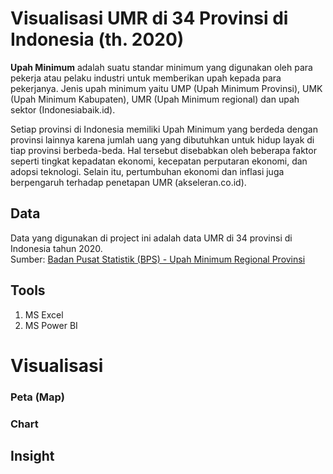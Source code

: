 # Visualisasi UMR di 34 Provinsi di Indonesia (th. 2020)
**Upah Minimum** adalah suatu standar minimum yang digunakan oleh para pekerja atau pelaku industri untuk memberikan upah kepada para pekerjanya. Jenis upah minimum yaitu UMP (Upah Minimum Provinsi), UMK (Upah Minimum Kabupaten), UMR (Upah Minimum regional) dan upah sektor (Indonesiabaik.id).

Setiap provinsi di Indonesia memiliki Upah Minimum yang berdeda dengan provinsi lainnya karena jumlah uang yang dibutuhkan untuk hidup layak di tiap provinsi berbeda-beda. Hal tersebut disebabkan oleh beberapa faktor seperti tingkat kepadatan ekonomi, kecepatan perputaran ekonomi, dan adopsi teknologi. Selain itu, pertumbuhan ekonomi dan inflasi juga berpengaruh terhadap penetapan UMR (akseleran.co.id). 

## Data
Data yang digunakan di project ini adalah data UMR di 34 provinsi di Indonesia tahun 2020.<br />
Sumber: [Badan Pusat Statistik (BPS) - Upah Minimum Regional Provinsi](https://www.bps.go.id/indicator/19/220/1/upah-minimum-regional-propinsi.html)

## Tools
1. MS Excel
2. MS Power BI

# Visualisasi
### Peta (Map)

### Chart

## Insight
